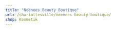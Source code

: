 ```yaml
---
title: "Neenees Beauty Boutique"
url: /charlottesville/neenees-beauty-boutique/
shop: Kosmetik
---
```

